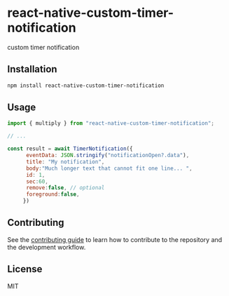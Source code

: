# react-native-custom-timer-notification

custom timer notification

## Installation

```sh
npm install react-native-custom-timer-notification
```

## Usage

```js
import { multiply } from "react-native-custom-timer-notification";

// ...

const result = await TimerNotification({
      eventData: JSON.stringify("notificationOpen?.data"),
      title: "My notification",
      body:"Much longer text that cannot fit one line... ",
      id: 1,
      sec:60,
      remove:false, // optional 
      foreground:false,
     })
```

## Contributing

See the [contributing guide](CONTRIBUTING.md) to learn how to contribute to the repository and the development workflow.

## License

MIT
